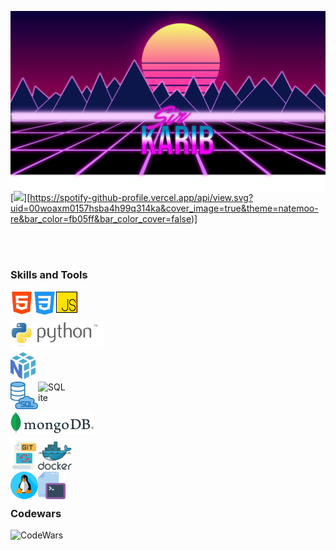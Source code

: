 [<img align="left" alt="R E T R O W A V E" src="img/retrowave_min.svg" />][retrowave]
        
[retrowave]: https://github.com/SirKarib

<br />
<br />

[<img src="https://spotify-github-profile.vercel.app/api/view.svg?uid=00woaxm0157hsba4h99q314ka&redirect=true" />][https://spotify-github-profile.vercel.app/api/view.svg?uid=00woaxm0157hsba4h99q314ka&cover_image=true&theme=natemoo-re&bar_color=fb05ff&bar_color_cover=false)]

<br />
<br />

### Skills and Tools

[<img align="left" alt="HTML5" width="36px" src="icons/html.svg" />][html]
[<img align="left" alt="CSS3" width="37x" src="icons/css.svg" />][css]
[<img align="left" alt="JavaScript" width="34px" src="icons/js.svg" />][javascript]


[html]: https://www.w3.org/html
[css]: https://www.w3.org/Style/CSS
[javascript]: https://devdocs.io/javascript

<br />
<br />

[<img align="left" alt="Python" width="150px" src="icons/python.svg" />][python]

[python]: https://www.python.org

<br />
<br />

[<img align="left" alt="NumPy" width="40px" src="icons/numpy.svg" />][numpy]

[numpy]: https://numpy.org/

<br />
<br />

[<img align="left" alt="SQL" width="44px" src="icons/sql.svg" />][sql]
[<img align="left" alt="SQLite" width="44px" src="icons/sqlite.svg" />][sqlite]

[sql]: https://www.iso.org/standard/63555.html
[sqlite]: https://www.sqlite.org

<br />
<br />

[<img align="left" alt="MongoDB" width="134px" src="icons/mongodb.svg" />][mongodb]

[mongodb]: https://www.mongodb.com

<br />
<br />

[<img align="left" alt="Git" width="44px" src="icons/git.svg" />][git]
[<img align="left" alt="Docker" width="54px" src="icons/docker.svg" />][docker]

[git]: https://git-scm.com
[docker]: https://docker.com

<br />
<br />

[<img align="left" alt="Linux" width="44px" src="icons/linux.svg" />][linux]
[<img align="left" alt="Command Prompt" width="44px" src="icons/cmd.svg" />][cmd]

[linux]: https://www.linuxfoundation.org
[cmd]: https://github.com/SirKarib/LinuxAliases

<br />
<br />

### Codewars

[<img align="left" alt="CodeWars" width="200px" src="https://www.codewars.com/users/SirKarib/badges/micro" />][codewars]

[codewars]: https://www.codewars.com/users/SirKarib
